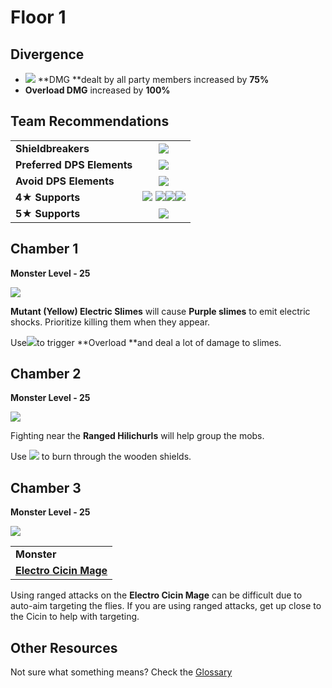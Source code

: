 # Floor 1

## Divergence

* ![](../../.gitbook/assets/pyro\_small.png) \*\*DMG \*\*dealt by all party members increased by **75%**
* **Overload DMG** increased by **100%**

## Team Recommendations

|                            |                                                                                                                                                                                                                          |
| -------------------------- | :----------------------------------------------------------------------------------------------------------------------------------------------------------------------------------------------------------------------: |
| **Shieldbreakers**         |                                                                                        ![](../../.gitbook/assets/pyro\_small.png)                                                                                        |
| **Preferred DPS Elements** |                                                                                        ![](../../.gitbook/assets/pyro\_small.png)                                                                                        |
| **Avoid DPS Elements**     |                                                                                       ![](../../.gitbook/assets/electro\_small.png)                                                                                      |
| **4**★ **Supports**        | ![](../../.gitbook/assets/ui\_avataricon\_amber.png) ![](../../.gitbook/assets/ui\_avataricon\_bennett.png)![](../../.gitbook/assets/ui\_avataricon\_xiangling.png)![](../../.gitbook/assets/ui\_avataricon\_xinyan.png) |
| **5**★ **Supports**        |                                                                                   ![](../../.gitbook/assets/ui\_avataricon\_venti.png)                                                                                   |

## Chamber 1

**Monster Level - 25**

![](../../.gitbook/assets/1-1.png)

**Mutant (Yellow) Electric Slimes** will cause **Purple slimes** to emit electric shocks. Prioritize killing them when they appear.

Use![](../../.gitbook/assets/pyro\_small.png)to trigger \*\*Overload \*\*and deal a lot of damage to slimes.

## **Chamber 2**

**Monster Level - 25**

![](../../.gitbook/assets/1-2.png)

Fighting near the **Ranged Hilichurls** will help group the mobs.

Use ![](../../.gitbook/assets/pyro\_small.png) to burn through the wooden shields.

## **Chamber 3**

**Monster Level - 25**

![](../../.gitbook/assets/1-3.png)

|                                                                      |
| -------------------------------------------------------------------- |
| **Monster**                                                          |
| [**Electro Cicin Mage**](../../monsters/fatui/electro-cicin-mage.md) |

Using ranged attacks on the **Electro Cicin Mage** can be difficult due to auto-aim targeting the flies. If you are using ranged attacks, get up close to the Cicin to help with targeting.

## Other Resources

Not sure what something means? Check the [Glossary](../glossary.md)
